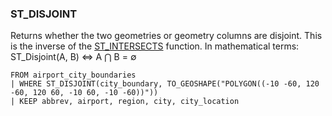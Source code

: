 <!--
This is generated by ESQL’s AbstractFunctionTestCase. Do no edit it. See ../README.md for how to regenerate it.
-->

### ST_DISJOINT
Returns whether the two geometries or geometry columns are disjoint.
This is the inverse of the [ST_INTERSECTS](https://www.elastic.co/docs/reference/elasticsearch/query-languages/esql/functions-operators/spatial-functions#esql-st_intersects) function.
In mathematical terms: ST_Disjoint(A, B) ⇔ A ⋂ B = ∅

```esql
FROM airport_city_boundaries
| WHERE ST_DISJOINT(city_boundary, TO_GEOSHAPE("POLYGON((-10 -60, 120 -60, 120 60, -10 60, -10 -60))"))
| KEEP abbrev, airport, region, city, city_location
```
